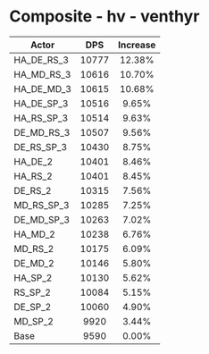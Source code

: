 # Composite - hv - venthyr
| Actor | DPS | Increase |
|---|:---:|:---:|
|HA_DE_RS_3|10777|12.38%|
|HA_MD_RS_3|10616|10.70%|
|HA_DE_MD_3|10615|10.68%|
|HA_DE_SP_3|10516|9.65%|
|HA_RS_SP_3|10514|9.63%|
|DE_MD_RS_3|10507|9.56%|
|DE_RS_SP_3|10430|8.75%|
|HA_DE_2|10401|8.46%|
|HA_RS_2|10401|8.45%|
|DE_RS_2|10315|7.56%|
|MD_RS_SP_3|10285|7.25%|
|DE_MD_SP_3|10263|7.02%|
|HA_MD_2|10238|6.76%|
|MD_RS_2|10175|6.09%|
|DE_MD_2|10146|5.80%|
|HA_SP_2|10130|5.62%|
|RS_SP_2|10084|5.15%|
|DE_SP_2|10060|4.90%|
|MD_SP_2|9920|3.44%|
|Base|9590|0.00%|
